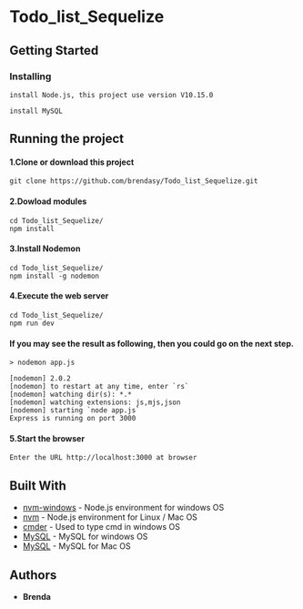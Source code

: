 # Todo_list_Sequelize


## Getting Started
### Installing
```
install Node.js, this project use version V10.15.0
```
```
install MySQL
```
## Running the project

#### 1.Clone or download this project
```
git clone https://github.com/brendasy/Todo_list_Sequelize.git
```

#### 2.Dowload modules 
```
cd Todo_list_Sequelize/
npm install
```

#### 3.Install Nodemon
```
cd Todo_list_Sequelize/
npm install -g nodemon
```

#### 4.Execute the web server
```
cd Todo_list_Sequelize/
npm run dev
```
#### If you may see the result as following, then you could go on the next step.

    > nodemon app.js

    [nodemon] 2.0.2
    [nodemon] to restart at any time, enter `rs`
    [nodemon] watching dir(s): *.*
    [nodemon] watching extensions: js,mjs,json
    [nodemon] starting `node app.js`
    Express is running on port 3000
    
#### 5.Start the browser

```
Enter the URL http://localhost:3000 at browser
```

## Built With

* [nvm-windows](https://github.com/coreybutler/nvm-windows) - Node.js environment for windows OS
* [nvm](https://github.com/nvm-sh/nvm) - Node.js environment for Linux / Mac OS
* [cmder](https://cmder.net/) - Used to type cmd in windows OS
* [MySQL](https://dev.mysql.com/downloads/windows/installer/) - MySQL for windows OS
* [MySQL](https://dev.mysql.com/downloads/mysql) - MySQL for Mac OS


## Authors

* **Brenda** 
